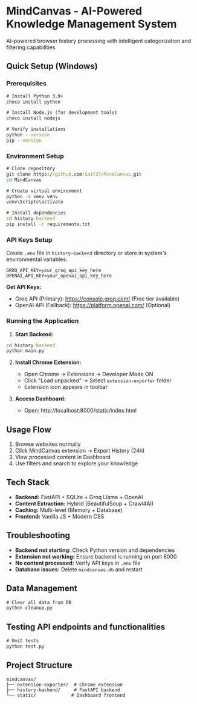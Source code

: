 # MindCanvas - AI-Powered Knowledge Management System

AI-powered browser history processing with intelligent categorization and filtering capabilities.

## Quick Setup (Windows)

### Prerequisites
```cmd
# Install Python 3.9+
choco install python

# Install Node.js (for development tools)
choco install nodejs

# Verify installations
python --version
pip --version
```

### Environment Setup
```cmd
# Clone repository
git clone https://github.com/Sa1f27/MindCanvas.git
cd MindCanvas

# Create virtual environment
python -m venv venv
venv\Scripts\activate

# Install dependencies
cd history-backend
pip install -r requirements.txt
```

### API Keys Setup
Create `.env` file in `history-backend` directory or store in system's environmental variables:
```
GROQ_API_KEY=your_groq_api_key_here
OPENAI_API_KEY=your_openai_api_key_here
```

**Get API Keys:**
- Groq API (Primary): https://console.groq.com/ (Free tier available)
- OpenAI API (Fallback): https://platform.openai.com/ (Optional)

### Running the Application

1. **Start Backend:**
```cmd
cd history-backend
python main.py
```

2. **Install Chrome Extension:**
   - Open Chrome → Extensions → Developer Mode ON
   - Click "Load unpacked" → Select `extension-exporter` folder
   - Extension icon appears in toolbar

3. **Access Dashboard:**
   - Open: http://localhost:8000/static/index.html

## Usage Flow
1. Browse websites normally
2. Click MindCanvas extension → Export History (24h)
3. View processed content in Dashboard
4. Use filters and search to explore your knowledge

## Tech Stack
- **Backend:** FastAPI + SQLite + Groq Llama + OpenAI
- **Content Extraction:** Hybrid (BeautifulSoup + Crawl4AI)
- **Caching:** Multi-level (Memory + Database)
- **Frontend:** Vanilla JS + Modern CSS

## Troubleshooting
- **Backend not starting:** Check Python version and dependencies
- **Extension not working:** Ensure backend is running on port 8000
- **No content processed:** Verify API keys in `.env` file
- **Database issues:** Delete `mindcanvas.db` and restart

## Data Management
```cmd
# Clear all data from DB
python cleanup.py
```

## Testing API endpoints and functionalities
```cmd
# Unit tests
python test.py
```

## Project Structure
```
mindcanvas/
├── extension-exporter/  # Chrome extension
├── history-backend/     # FastAPI backend
└── static/             # Dashboard frontend
```
